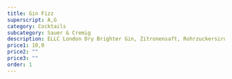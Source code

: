 ```yaml
---
title: Gin Fizz
superscript: A,G
category: Cocktails
subcategory: Sauer & Cremig
description: ELLC London Dry Brighter Gin, Zitronensaft, Rohrzuckersirup, Aquafaba, Soda
price1: 10,0
price2: ""
price3: ""
order: 1
---
```

